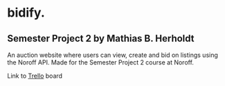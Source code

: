 # bidify.

## Semester Project 2 by Mathias B. Herholdt

An auction website where users can view, create and bid on listings using the Noroff API. Made for the Semester Project 2 course at Noroff.

Link to [Trello](https://trello.com/b/10k4pkmu/semester-project-2) board
